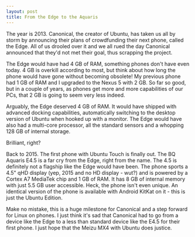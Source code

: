 ```yaml
---
layout: post
title: From the Edge to the Aquaris
---
```

The year is 2013. Canonical, the creator of Ubuntu, has taken us all by storm by announcing their plans of crowdfunding their next phone, called the Edge. All of us drooled over it and we all rued the day Canonical announced that they'd not met their goal, thus scrapping the project.

The Edge would have had 4 GB of RAM, something phones don't have even today. 4 GB is overkill according to most, but think about how long the phone would have gone without becoming obsolete! My previous phone had 1 GB of RAM and I upgraded to the Nexus 5 with 2 GB. So far so good, but in a couple of years, as phones get more and more capabilities of our PCs, that 2 GB is going to seem very less indeed.

Arguably, the Edge deserved 4 GB of RAM. It would have shipped with advanced docking capabilities, automatically switching to the desktop version of Ubuntu when hooked up with a monitor. The Edge would have also had a multi-core processor, all the standard sensors and a whopping 128 GB of internal storage.

Brilliant, right?

Back to 2015. The first phone with Ubuntu Touch is finally out. The BQ Aquaris E4.5 is a far cry from the Edge, right from the name. The 4.5 is definitely not a flagship like the Edge would have been. The phone sports a 4.5" qHD display (yep, 2015 and no HD display - wut?) and is powered by a Cortex A7 MediaTek chip and 1 GB of RAM. It has 8 GB of internal memory with just 5.5 GB user accessible. Heck, the phone isn't even unique. An identical version of the phone is available with Android KitKat on it - this is just the Ubuntu Edition.

Make no mistake, this is a huge milestone for Canonical and a step forward for Linux on phones. I just think it's sad that Canonical had to go from a device like the Edge to a less than standard device like the E4.5 for their first phone. I just hope that the Meizu MX4 with Ubuntu does justice.
